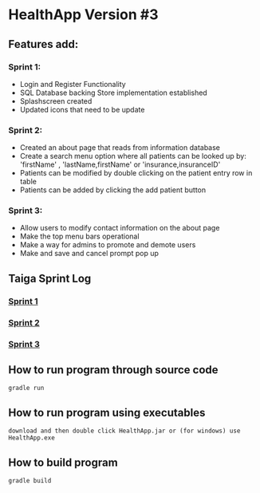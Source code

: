 # HealthApp Version #3 

## Features add:
### Sprint 1:
* Login and Register Functionality
* SQL Database backing Store implementation established
* Splashscreen created 
* Updated icons that need to be update

### Sprint 2:
* Created an about page that reads from information database
* Create a search menu option where all patients can be looked up by: 'firstName' , 'lastName,firstName'  or 'insurance,insuranceID'
* Patients can be modified by double clicking on the patient entry row in table
* Patients can be added by clicking the add patient button

### Sprint 3:
* Allow users to modify contact information on the about page
* Make the top menu bars operational
* Make a way for admins to promote and demote users
* Make and save and cancel prompt pop up


## Taiga Sprint Log

### [Sprint 1](https://tree.taiga.io/project/prismagaming123-health-app/taskboard/sprint-1-2852)
### [Sprint 2](https://tree.taiga.io/project/prismagaming123-health-app/taskboard/sprint-2-1933)
### [Sprint 3](https://tree.taiga.io/project/prismagaming123-health-app/taskboard/sprint-3-1551)

## How to run program through source code
```
gradle run
```

## How to run program using executables
```
download and then double click HealthApp.jar or (for windows) use HealthApp.exe
```

## How to build program
```
gradle build
```


